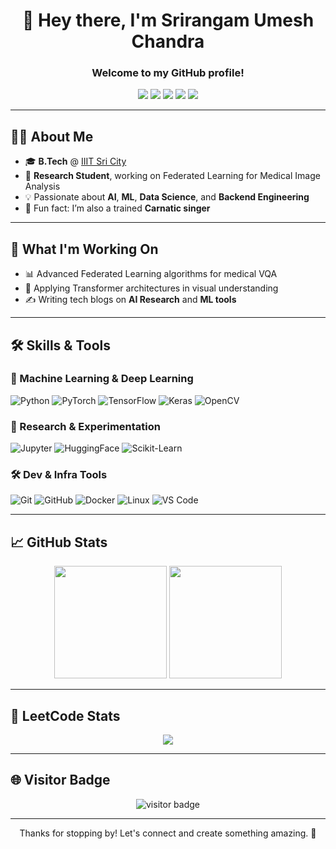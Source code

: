 <h1 align="center">👋 Hey there, I'm Srirangam Umesh Chandra</h1>
<h3 align="center">Welcome to my GitHub profile!</h3>

<p align="center">
  <a href="mailto:dev.srirangam.uc@gmail.com"><img src="https://img.shields.io/badge/Email-D14836?style=flat&logo=gmail&logoColor=white" /></a>
  <a href="https://www.linkedin.com/in/umesh-chandra-srirangam/"><img src="https://img.shields.io/badge/LinkedIn-0077B5?style=flat&logo=linkedin&logoColor=white" /></a>
  <a href="https://twitter.com/chandra_1055uc"><img src="https://img.shields.io/badge/Twitter-1DA1F2?style=flat&logo=twitter&logoColor=white" /></a>
  <a href="https://srirangamuc.github.io/portfolio"><img src="https://img.shields.io/badge/Portfolio-000?style=flat&logo=firefox&logoColor=white" /></a>
  <a href="https://medium.com/@uc3932"><img src="https://img.shields.io/badge/Medium-000000?style=flat&logo=medium&logoColor=white" /></a>
</p>

---

## 👨‍💻 About Me

- 🎓 **B.Tech** @ [IIIT Sri City](https://www.iiits.ac.in)
- 🔬 **Research Student**, working on Federated Learning for Medical Image Analysis
- 💡 Passionate about **AI**, **ML**, **Data Science**, and **Backend Engineering**
- 🎤 Fun fact: I’m also a trained **Carnatic singer**

---

## 🚀 What I'm Working On

- 📊 Advanced Federated Learning algorithms for medical VQA
- 🧠 Applying Transformer architectures in visual understanding
- ✍️ Writing tech blogs on **AI Research** and **ML tools**

---

## 🛠️ Skills & Tools

### 🤖 Machine Learning & Deep Learning
![Python](https://img.shields.io/badge/Python-3776AB?style=flat&logo=python&logoColor=white)
![PyTorch](https://img.shields.io/badge/PyTorch-EE4C2C?style=flat&logo=pytorch&logoColor=white)
![TensorFlow](https://img.shields.io/badge/TensorFlow-FF6F00?style=flat&logo=tensorflow&logoColor=white)
![Keras](https://img.shields.io/badge/Keras-D00000?style=flat&logo=keras&logoColor=white)
![OpenCV](https://img.shields.io/badge/OpenCV-5C3EE8?style=flat&logo=opencv&logoColor=white)

### 🧠 Research & Experimentation
![Jupyter](https://img.shields.io/badge/Jupyter-F37626?style=flat&logo=jupyter&logoColor=white)
![HuggingFace](https://img.shields.io/badge/HuggingFace-FFD21F?style=flat&logo=huggingface&logoColor=black)
![Scikit-Learn](https://img.shields.io/badge/Scikit--Learn-F7931E?style=flat&logo=scikit-learn&logoColor=white)

### 🛠️ Dev & Infra Tools
![Git](https://img.shields.io/badge/Git-F05032?style=flat&logo=git&logoColor=white)
![GitHub](https://img.shields.io/badge/GitHub-181717?style=flat&logo=github)
![Docker](https://img.shields.io/badge/Docker-2496ED?style=flat&logo=docker&logoColor=white)
![Linux](https://img.shields.io/badge/Linux-FCC624?style=flat&logo=linux&logoColor=black)
![VS Code](https://img.shields.io/badge/VSCode-007ACC?style=flat&logo=visual-studio-code&logoColor=white)

---

## 📈 GitHub Stats

<p align="center">
  <img src="https://github-readme-stats.vercel.app/api?username=srirangamuc&show_icons=true&theme=radical" height="180" />
  <img src="https://github-readme-stats.vercel.app/api/top-langs/?username=srirangamuc&layout=compact&theme=radical" height="180"/>
</p>

---

## 🧮 LeetCode Stats

<p align="center">
  <img src="https://leetcode.card.workers.dev/xinirs?theme=nord&font=baloo&extension=null" />
</p>

---

## 🌐 Visitor Badge

<p align="center">
  <img src="https://visitor-badge.laobi.icu/badge?page_id=srirangamuc.srirangamuc" alt="visitor badge"/>
</p>

---

<p align="center">
  Thanks for stopping by! Let's connect and create something amazing. 🚀
</p>
